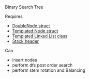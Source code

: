 Binary Search Tree

Requires
- [DoubleNode struct](https://github.com/ManavRachen/SDI/blob/50b1c7cba7caf6bdd0e66a84990b571dce1f7ab6/Nodes/Doubly%20Linked%20Node.h)
- [Templated Node struct](https://github.com/ManavRachen/SDI/blob/50b1c7cba7caf6bdd0e66a84990b571dce1f7ab6/Nodes/template%20Node.h)
- [Templated Linked List class](https://github.com/ManavRachen/SDI/blob/50b1c7cba7caf6bdd0e66a84990b571dce1f7ab6/Singly%20Linked%20List/Template%20List/template%20Linked%20List.h)
- [Stack header](https://github.com/ManavRachen/SDI/blob/f7c83213eb5747d8aa39e85d1945d4c01f42016f/Data%20Structures/Simple%20Structures/Stack.h)

Can 
- insert nodes
- perform dfs post order search
- perform stem rotation and Balancing
